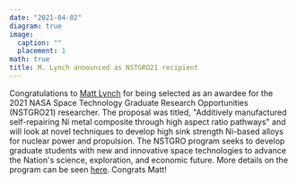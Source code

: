```yaml
---
date: "2021-04-02"
diagram: true
image:
  caption: ""
  placement: 1
math: true
title: M. Lynch announced as NSTGRO21 recipient
---
```


Congratulations to <a href="../../authors/m-lynch">Matt Lynch</a> for being selected as an awardee for the 2021 NASA Space Technology Graduate Research Opportunities (NSTGRO21) researcher. The proposal was titled, "Additively manufactured self-repairing Ni metal composite through high aspect ratio pathways" and will look at novel techniques to develop high sink strength Ni-based alloys for nuclear power and propulsion. The NSTGRO program seeks to develop graduate students with new and innovative space technologies to advance the Nation's science, exploration, and economic future. More details on the program can be seen <a href="https://www.nasa.gov/directorates/spacetech/strg/nstgro">here</a>. Congrats Matt!